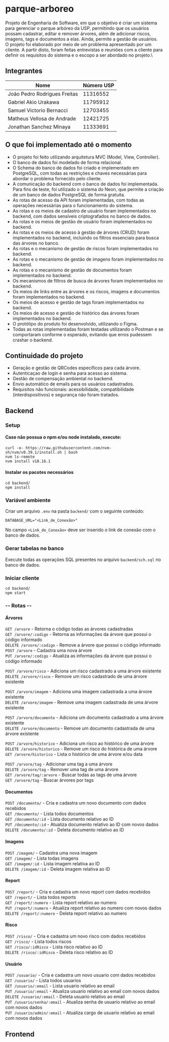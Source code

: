 # parque-arboreo
Projeto de Engenharia de Software, em que o objetivo é criar um sistema para gerenciar o parque arbóreo da USP, permitindo que os usuários possam cadastrar, editar e remover árvores, além de adicionar riscos, imagens, tags e documentos a elas. Ainda, permite a gestão de usuários.\
O projeto foi elaborado por meio de um problema apresentado por um cliente. A partir disto, foram feitas entrevistas e reuniões com a cliente para definir os requisitos do sistema e o escopo a ser abordado no projeto.\

## Integrantes
| Nome | Número USP
| ------ | ------ |
| João Pedro Rodrigues Freitas | 11316552
| Gabriel Akio Urakawa | 11795912
| Samuel Victorio Bernacci | 12703455
| Matheus Vellosa de Andrade | 12421725
| Jonathan Sanchez Minaya | 11333691

## O que foi implementado até o momento
- O projeto foi feito utilizando arquitetura MVC (Model, View, Controller).
- O banco de dados foi modelado de forma relacional.
- O Schema do banco de dados foi criado e implementado em PostgreSQL, com todas as restrições e chaves necessárias para abordar o problema fornecido pelo cliente.
- A comunicação do backend com o banco de dados foi implementada. Para fins de teste, foi utilizado o sistema do Neon, que permite a criação de um banco de dados PostgreSQL de forma gratuita.
- As rotas de acesso da API foram implementadas, com todas as operações necessárias para o funcionamento do sistema.
- As rotas e os meios de cadastro de usuário foram implementados no backend, com dados sensíveis criptografados no banco de dados.
- As rotas e os meios de gestão de usuário foram implementados no backend.
- As rotas e os meios de acesso à gestão de árvores (CRUD) foram implementados no backend, incluindo os filtros essenciais para busca das árvores no banco.
- As rotas e o mecanismo de gestão de riscos foram implementados no backend.
- As rotas e o mecanismo de gestão de imagens foram implementados no backend.
- As rotas e o mecanismo de gestão de documentos foram implementados no backend.
- Os mecanismos de filtros de busca de árvores foram implementados no backend.
- Os meios de links entre as árvores e os riscos, imagens e documentos foram implementados no backend.
- Os meios de acesso e gestão de tags foram implementados no backend.
- Os meios de acesso e gestão de histórico das árvores foram implementados no backend.
- O protótipo do produto foi desenvolvido, utilizando o Figma.
- Todas as rotas implementadas foram testadas utilizando o Postman e se comportaram conforme o esperado, evitando que erros pudessem crashar o backend.



## Continuidade do projeto
- Geração e gestão de QRCodes específicos para cada árvore.
- Autenticaçao de login e senha para acesso ao sistema.
- Gestão de compensação ambiental no backend.
- Envio automático de emails para os usuários cadastrados.
- Requisitos não funcionais: acessibilidade, compatibilidade (interdispositivos) e segurança não foram tratados.


## Backend
### Setup

#### Caso não possua o npm e/ou node instalado, execute:
`curl -o- https://raw.githubusercontent.com/nvm-sh/nvm/v0.39.1/install.sh | bash`\
`nvm ls-remote`\
`nvm install v18.16.1`

#### Instalar os pacotes necessários
`cd backend/`\
`npm install`

### Variável ambiente
Criar um arquivo `.env` na pasta `backend/` com o seguinte conteúdo:
```
DATABASE_URL="<Link_de_Conexão>"
```
No campo `<Link_de_Conexão>` deve ser inserido o link de conexão com o banco de dados.

### Gerar tabelas no banco
Execute todas as operações SQL presentes no arquivo `backend/sch.sql` no banco de dados.

### Iniciar cliente
`cd backend/`\
`npm start`

### -- Rotas --

#### Árvores
`GET /arvore` - Retorna o código todas as árvores cadastradas\
`GET /arvore/:codigo` - Retorna as informações da árvore que possui o código informado\
`DELETE /arvore/:codigo` - Remove a árvore que possui o código informado\
`POST /arvore` - Cadastra uma nova árvore\
`PUT /arvore/:codigo` - Atualiza as informações da árvore que possui o código informado

`POST /arvore/risco` - Adiciona um risco cadastrado a uma árvore existente\
`DELETE /arvore/risco` - Remove um risco cadastrado de uma árvore existente

`POST /arvore/imagem` - Adiciona uma imagem cadastrada a uma árvore existente\
`DELETE /arvore/imagem` - Remove uma imagem cadastrada de uma árvore existente

`POST /arvore/documento` - Adiciona um documento cadastrado a uma árvore existente\
`DELETE /arvore/documento` - Remove um documento cadastrada de uma árvore existente

`POST /arvore/historico` - Adiciona um risco ao histórico de uma árvore\
`DELETE /arvore/historico` - Remove um risco do histórica de uma árvore\
`GET /arvore/historico` - Lista o histórico de uma árvore e/ou data

`POST /arvore/tag` - Adicionar uma tag a uma árvore\
`DELETE /arvore/tag` - Remover uma tag de uma árvore\
`GET /arvore/tag/:arvore` - Buscar todas as tags de uma árvore\
`GET /arvore/tag` - Buscar árvores por tags

#### Documentos

`POST /documento/` - Cria e cadastra um novo documento com dados recebidos\
`GET /documento/` -  Lista todos documentos \
`GET /documento/:id` -  Lista documento relativo ao ID \
`PUT /documento/:id` -  Atualiza documento relativo ao ID com novos dados \
`DELETE /documento/:id` -  Deleta documento relativo ao ID

#### Imagens
`POST /imagem/` - Cadastra uma nova imagem\
`GET /imagem/` -  Lista todas imagens \
`GET /imagem/:id` -  Lista imagem relativa ao ID \
`DELETE /imagem/:id` -  Deleta imagem relativa ao ID

#### Report
`POST /report/` - Cria e cadastra um novo report com dados recebidos\
`GET /report/` -  Lista todos reports \
`GET /report/:numero` -  Lista report relativo ao numero \
`PUT /report/:numero` -  Atualiza report relativo ao numero com novos dados \
`DELETE /report/:numero` -  Deleta report relativo ao numero

#### Risco
`POST /risco/` - Cria e cadastra um novo risco com dados recebidos\
`GET /risco/` -  Lista todos riscos \
`GET /risco/:idRisco` -  Lista risco relativo ao ID \
`DELETE /risco/:idRisco` -  Deleta risco relativo ao ID

#### Usuário
`POST /usuario/` - Cria e cadastra um novo usuario com dados recebidos\
`GET /usuario/` -  Lista todos usuarios \
`GET /usuario/:email` -  Lista usuario relativo ao email \
`PUT /usuario/:email` -  Atualiza usuario relativo ao email com novos dados \
`DELETE /usuario/:email` -  Deleta usuario relativo ao email\
`PUT /usuario/senha/:email` -  Atualiza senha de usuario relativo ao email com novos dados \
`PUT /usuario/admin/:email` -  Atualiza cargo de usuario relativo ao email com novos dados

## Frontend
